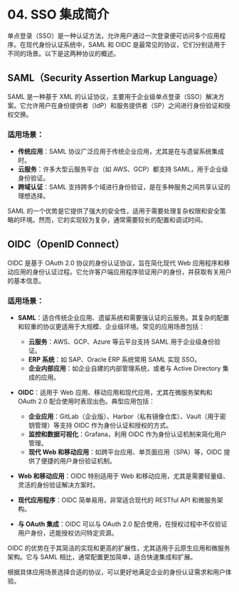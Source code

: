 # 04. SSO 集成简介

单点登录（SSO）是一种认证方法，允许用户通过一次登录便可访问多个应用程序。在现代身份认证系统中，SAML 和 OIDC 是最常见的协议，它们分别适用于不同的场景。以下是这两种协议的概述。

## SAML（Security Assertion Markup Language）

SAML 是一种基于 XML 的认证协议，主要用于企业级单点登录（SSO）解决方案。它允许用户在身份提供者（IdP）和服务提供者（SP）之间进行身份验证和授权交换。

### 适用场景：

- **传统应用**：SAML 协议广泛应用于传统企业应用，尤其是在与遗留系统集成时。
- **云服务**：许多大型云服务平台（如 AWS、GCP）都支持 SAML，用于企业级身份验证。
- **跨域认证**：SAML 支持跨多个域进行身份验证，是在多种服务之间共享认证的理想选择。

SAML 的一个优势是它提供了强大的安全性，适用于需要处理复杂权限和安全策略的环境。然而，它的实现较为复杂，通常需要较长的配置和调试时间。

## OIDC（OpenID Connect）

OIDC 是基于 OAuth 2.0 协议的身份认证协议，旨在简化现代 Web 应用程序和移动应用的身份认证过程。它允许客户端应用程序验证用户的身份，并获取有关用户的基本信息。

### 适用场景：

- **SAML**：适合传统企业应用、遗留系统和需要强认证的云服务。其复杂的配置和较重的协议更适用于大规模、企业级环境。常见的应用场景包括：
  - **云服务**：AWS、GCP、Azure 等云平台支持 SAML 用于企业级身份验证。
  - **ERP 系统**：如 SAP、Oracle ERP 系统常用 SAML 实现 SSO。
  - **企业内部应用**：如企业自建的内部管理系统，或者与 Active Directory 集成的应用。

- **OIDC**：适用于 Web 应用、移动应用和现代应用，尤其在微服务架构和 OAuth 2.0 配合使用时表现出色。典型应用包括：
  - **企业应用**：GitLab（企业版）、Harbor（私有镜像仓库）、Vault（用于密钥管理）等支持 OIDC 作为身份认证和授权的方式。
  - **监控和数据可视化**：Grafana，利用 OIDC 作为身份认证机制来简化用户管理。
  - **现代 Web 和移动应用**：如跨平台应用、单页面应用（SPA）等，OIDC 提供了便捷的用户身份验证机制。

- **Web 和移动应用**：OIDC 特别适用于 Web 和移动应用，尤其是需要轻量级、灵活的身份验证解决方案时。
- **现代应用程序**：OIDC 简单易用，非常适合现代的 RESTful API 和微服务架构。
- **与 OAuth 集成**：OIDC 可以与 OAuth 2.0 配合使用，在授权过程中不仅验证用户身份，还能授权访问特定资源。

OIDC 的优势在于其简洁的实现和更高的扩展性，尤其适用于云原生应用和微服务架构。它与 SAML 相比，通常配置更加简单，适合快速集成和扩展。

根据具体应用场景选择合适的协议，可以更好地满足企业的身份认证需求和用户体验。
